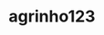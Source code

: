 # agrinho123

<!DOCTYPE html>
<html lang="pt-BR">
<head>
    <meta charset="UTF-8">
    <meta name="viewport" content="width=device-width, initial-scale=1.0">
    <title>Agrinho - Soluções Agrícolas Modernas</title>
    <script src="https://cdn.tailwindcss.com"></script>
    <link rel="stylesheet" href="https://cdnjs.cloudflare.com/ajax/libs/font-awesome/6.4.0/css/all.min.css">
    <style>
        @import url('https://fonts.googleapis.com/css2?family=Poppins:wght@300;400;500;600;700&display=swap');
        
        body {
            font-family: 'Poppins', sans-serif;
            scroll-behavior: smooth;
        }
        
        .hero-gradient {
            background: linear-gradient(135deg, rgba(39,174,96,0.9) 0%, rgba(33,150,83,0.9) 100%);
        }
        
        .crop-card:hover {
            transform: translateY(-5px);
            box-shadow: 0 10px 25px rgba(0,0,0,0.1);
        }
        
        .stats-item {
            transition: all 0.3s ease;
        }
        
        .stats-item:hover {
            transform: scale(1.05);
        }
        
        .testimonial-card {
            transition: all 0.3s ease;
        }
        
        .testimonial-card:hover {
            transform: translateY(-5px);
            box-shadow: 0 10px 25px rgba(0,0,0,0.1);
        }
        
        .nav-link {
            position: relative;
        }
        
        .nav-link::after {
            content: '';
            position: absolute;
            width: 0;
            height: 2px;
            bottom: -2px;
            left: 0;
            background-color: #27ae60;
            transition: width 0.3s ease;
        }
        
        .nav-link:hover::after {
            width: 100%;
        }
        
        .animate-float {
            animation: float 3s ease-in-out infinite;
        }
        
        @keyframes float {
            0% { transform: translateY(0px); }
            50% { transform: translateY(-10px); }
            100% { transform: translateY(0px); }
        }
    </style>
</head>
<body class="bg-gray-50">
    <!-- Header/Navigation -->
    <header class="bg-white shadow-sm sticky top-0 z-50">
        <div class="container mx-auto px-4 py-3">
            <div class="flex justify-between items-center">
                <div class="flex items-center">
                    <img src="https://via.placeholder.com/50" alt="Agrinho Logo" class="h-10 w-10 mr-2">
                    <span class="text-xl font-bold text-green-600">Agrinho</span>
                </div>
                
                <nav class="hidden md:flex space-x-8">
                    <a href="#home" class="nav-link text-gray-700 hover:text-green-600 font-medium">Início</a>
                    <a href="#services" class="nav-link text-gray-700 hover:text-green-600 font-medium">Serviços</a>
                    <a href="#about" class="nav-link text-gray-700 hover:text-green-600 font-medium">Sobre</a>
                    <a href="#products" class="nav-link text-gray-700 hover:text-green-600 font-medium">Produtos</a>
                    <a href="#contact" class="nav-link text-gray-700 hover:text-green-600 font-medium">Contato</a>
                </nav>
                
                <div class="flex items-center space-x-4">
                    <button class="md:hidden text-gray-700">
                        <i class="fas fa-bars text-xl"></i>
                    </button>
                    <button class="hidden md:block bg-green-600 hover:bg-green-700 text-white px-4 py-2 rounded-lg font-medium transition duration-300">
                        <i class="fas fa-user mr-2"></i>Área do Cliente
                    </button>
                </div>
            </div>
        </div>
    </header>

    <!-- Hero Section -->
    <section id="home" class="hero-gradient text-white py-20">
        <div class="container mx-auto px-4">
            <div class="flex flex-col md:flex-row items-center">
                <div class="md:w-1/2 mb-10 md:mb-0">
                    <h1 class="text-4xl md:text-5xl font-bold mb-4">Transformando a Agricultura com Tecnologia</h1>
                    <p class="text-xl mb-8">Soluções inovadoras para aumentar sua produtividade e sustentabilidade no campo.</p>
                    <div class="flex flex-col sm:flex-row space-y-4 sm:space-y-0 sm:space-x-4">
                        <button class="bg-white text-green-600 hover:bg-gray-100 px-6 py-3 rounded-lg font-bold transition duration-300">
                            <i class="fas fa-play mr-2"></i>Conheça nosso trabalho
                        </button>
                        <button class="border-2 border-white hover:bg-white hover:text-green-600 px-6 py-3 rounded-lg font-bold transition duration-300">
                            <i class="fas fa-phone-alt mr-2"></i>Fale conosco
                        </button>
                    </div>
                </div>
                <div class="md:w-1/2 flex justify-center">
                    <img src="https://via.placeholder.com/500x400" alt="Agricultura moderna" class="rounded-lg shadow-xl animate-float">
                </div>
            </div>
        </div>
    </section>

    <!-- Stats Section -->
    <section class="bg-white py-12">
        <div class="container mx-auto px-4">
            <div class="grid grid-cols-2 md:grid-cols-4 gap-6">
                <div class="stats-item bg-gray-50 p-6 rounded-lg text-center">
                    <div class="text-green-600 text-4xl mb-2">
                        <i class="fas fa-tractor"></i>
                    </div>
                    <h3 class="text-3xl font-bold text-gray-800">1,200+</h3>
                    <p class="text-gray-600">Fazendas Atendidas</p>
                </div>
                <div class="stats-item bg-gray-50 p-6 rounded-lg text-center">
                    <div class="text-green-600 text-4xl mb-2">
                        <i class="fas fa-leaf"></i>
                    </div>
                    <h3 class="text-3xl font-bold text-gray-800">50+</h3>
                    <p class="text-gray-600">Cultivos Diferentes</p>
                </div>
                <div class="stats-item bg-gray-50 p-6 rounded-lg text-center">
                    <div class="text-green-600 text-4xl mb-2">
                        <i class="fas fa-users"></i>
                    </div>
                    <h3 class="text-3xl font-bold text-gray-800">85+</h3>
                    <p class="text-gray-600">Especialistas</p>
                </div>
                <div class="stats-item bg-gray-50 p-6 rounded-lg text-center">
                    <div class="text-green-600 text-4xl mb-2">
                        <i class="fas fa-map-marked-alt"></i>
                    </div>
                    <h3 class="text-3xl font-bold text-gray-800">15+</h3>
                    <p class="text-gray-600">Estados Atendidos</p>
                </div>
            </div>
        </div>
    </section>

    <!-- Services Section -->
    <section id="services" class="py-20 bg-gray-50">
        <div class="container mx-auto px-4">
            <div class="text-center mb-16">
                <span class="text-green-600 font-bold">NOSSOS SERVIÇOS</span>
                <h2 class="text-3xl md:text-4xl font-bold text-gray-800 mt-2">Soluções Completas para o Agronegócio</h2>
                <p class="text-gray-600 max-w-2xl mx-auto mt-4">Oferecemos uma gama completa de serviços para atender todas as necessidades da sua propriedade rural.</p>
            </div>
            
            <div class="grid grid-cols-1 md:grid-cols-2 lg:grid-cols-3 gap-8">
                <div class="bg-white p-8 rounded-xl shadow-md hover:shadow-lg transition duration-300">
                    <div class="text-green-600 text-4xl mb-4">
                        <i class="fas fa-seedling"></i>
                    </div>
                    <h3 class="text-xl font-bold mb-3">Consultoria Agronômica</h3>
                    <p class="text-gray-600">Assessoria técnica especializada para maximizar sua produtividade com sustentabilidade.</p>
                </div>
                <div class="bg-white p-8 rounded-xl shadow-md hover:shadow-lg transition duration-300">
                    <div class="text-green-600 text-4xl mb-4">
                        <i class="fas fa-tint"></i>
                    </div>
                    <h3 class="text-xl font-bold mb-3">Irrigação Inteligente</h3>
                    <p class="text-gray-600">Sistemas automatizados que economizam água e aumentam a eficiência da irrigação.</p>
                </div>
                <div class="bg-white p-8 rounded-xl shadow-md hover:shadow-lg transition duration-300">
                    <div class="text-green-600 text-4xl mb-4">
                        <i class="fas fa-chart-line"></i>
                    </div>
                    <h3 class="text-xl font-bold mb-3">Gestão de Propriedade</h3>
                    <p class="text-gray-600">Software completo para gerenciamento financeiro e operacional da sua fazenda.</p>
                </div>
                <div class="bg-white p-8 rounded-xl shadow-md hover:shadow-lg transition duration-300">
                    <div class="text-green-600 text-4xl mb-4">
                        <i class="fas fa-robot"></i>
                    </div>
                    <h3 class="text-xl font-bold mb-3">Agricultura de Precisão</h3>
                    <p class="text-gray-600">Tecnologia de ponta com drones, sensores e análise de dados para tomada de decisão.</p>
                </div>
                <div class="bg-white p-8 rounded-xl shadow-md hover:shadow-lg transition duration-300">
                    <div class="text-green-600 text-4xl mb-4">
                        <i class="fas fa-shopping-basket"></i>
                    </div>
                    <h3 class="text-xl font-bold mb-3">Comercialização</h3>
                    <p class="text-gray-600">Auxílio na venda e escoamento da produção com melhores preços de mercado.</p>
                </div>
                <div class="bg-white p-8 rounded-xl shadow-md hover:shadow-lg transition duration-300">
                    <div class="text-green-600 text-4xl mb-4">
                        <i class="fas fa-certificate"></i>
                    </div>
                    <h3 class="text-xl font-bold mb-3">Certificações</h3>
                    <p class="text-gray-600">Preparação para certificações orgânicas, sustentáveis e de qualidade.</p>
                </div>
            </div>
        </div>
    </section>

    <!-- About Section -->
    <section id="about" class="py-20 bg-white">
        <div class="container mx-auto px-4">
            <div class="flex flex-col lg:flex-row items-center">
                <div class="lg:w-1/2 mb-10 lg:mb-0 lg:pr-10">
                    <img src="https://via.placeholder.com/600x400" alt="Sobre a Agrinho" class="rounded-lg shadow-xl">
                </div>
                <div class="lg:w-1/2">
                    <span class="text-green-600 font-bold">SOBRE NÓS</span>
                    <h2 class="text-3xl md:text-4xl font-bold text-gray-800 mt-2 mb-6">Inovação e Tradição no Campo</h2>
                    <p class="text-gray-600 mb-6">A Agrinho nasceu da união entre o conhecimento tradicional do campo e as mais modernas tecnologias agrícolas. Nossa missão é levar inovação para o agronegócio brasileiro, tornando as propriedades rurais mais produtivas, sustentáveis e lucrativas.</p>
                    
                    <div class="space-y-4 mb-8">
                        <div class="flex items-start">
                            <div class="text-green-600 mt-1 mr-3">
                                <i class="fas fa-check-circle"></i>
                            </div>
                            <div>
                                <h4 class="font-bold text-gray-800">Equipe Qualificada</h4>
                                <p class="text-gray-600">Engenheiros agrônomos, técnicos agrícolas e especialistas em tecnologia agrícola.</p>
                            </div>
                        </div>
                        <div class="flex items-start">
                            <div class="text-green-600 mt-1 mr-3">
                                <i class="fas fa-check-circle"></i>
                            </div>
                            <div>
                                <h4 class="font-bold text-gray-800">Resultados Comprovados</h4>
                                <p class="text-gray-600">Aumento médio de 30% na produtividade dos nossos clientes.</p>
                            </div>
                        </div>
                        <div class="flex items-start">
                            <div class="text-green-600 mt-1 mr-3">
                                <i class="fas fa-check-circle"></i>
                            </div>
                            <div>
                                <h4 class="font-bold text-gray-800">Tecnologia de Ponta</h4>
                                <p class="text-gray-600">Parcerias com as principais empresas de tecnologia agrícola do mundo.</p>
                            </div>
                        </div>
                    </div>
                    
                    <button class="bg-green-600 hover:bg-green-700 text-white px-6 py-3 rounded-lg font-bold transition duration-300">
                        <i class="fas fa-book-open mr-2"></i>Conheça nossa história
                    </button>
                </div>
            </div>
        </div>
    </section>

    <!-- Products Section -->
    <section id="products" class="py-20 bg-gray-50">
        <div class="container mx-auto px-4">
            <div class="text-center mb-16">
                <span class="text-green-600 font-bold">NOSSOS PRODUTOS</span>
                <h2 class="text-3xl md:text-4xl font-bold text-gray-800 mt-2">Insumos de Alta Qualidade</h2>
                <p class="text-gray-600 max-w-2xl mx-auto mt-4">Selecionamos os melhores produtos do mercado para garantir o máximo desempenho da sua lavoura.</p>
            </div>
            
            <div class="grid grid-cols-1 sm:grid-cols-2 lg:grid-cols-4 gap-6">
                <div class="crop-card bg-white rounded-xl overflow-hidden shadow-md transition duration-300">
                    <div class="h-48 bg-green-100 flex items-center justify-center">
                        <img src="https://via.placeholder.com/300x200" alt="Sementes" class="h-full w-full object-cover">
                    </div>
                    <div class="p-6">
                        <h3 class="text-xl font-bold mb-2">Sementes Premium</h3>
                        <p class="text-gray-600 mb-4">Variedades de alto potencial genético e adaptadas às diferentes regiões.</p>
                        <button class="text-green-600 font-medium hover:text-green-700 transition duration-300">
                            Saiba mais <i class="fas fa-arrow-right ml-1"></i>
                        </button>
                    </div>
                </div>
                <div class="crop-card bg-white rounded-xl overflow-hidden shadow-md transition duration-300">
                    <div class="h-48 bg-green-100 flex items-center justify-center">
                        <img src="https://via.placeholder.com/300x200" alt="Fertilizantes" class="h-full w-full object-cover">
                    </div>
                    <div class="p-6">
                        <h3 class="text-xl font-bold mb-2">Fertilizantes Especiais</h3>
                        <p class="text-gray-600 mb-4">Formulações balanceadas para cada fase do desenvolvimento vegetal.</p>
                        <button class="text-green-600 font-medium hover:text-green-700 transition duration-300">
                            Saiba mais <i class="fas fa-arrow-right ml-1"></i>
                        </button>
                    </div>
                </div>
                <div class="crop-card bg-white rounded-xl overflow-hidden shadow-md transition duration-300">
                    <div class="h-48 bg-green-100 flex items-center justify-center">
                        <img src="https://via.placeholder.com/300x200" alt="Defensivos" class="h-full w-full object-cover">
                    </div>
                    <div class="p-6">
                        <h3 class="text-xl font-bold mb-2">Defensivos Biológicos</h3>
                        <p class="text-gray-600 mb-4">Controle de pragas e doenças com produtos sustentáveis e eficientes.</p>
                        <button class="text-green-600 font-medium hover:text-green-700 transition duration-300">
                            Saiba mais <i class="fas fa-arrow-right ml-1"></i>
                        </button>
                    </div>
                </div>
                <div class="crop-card bg-white rounded-xl overflow-hidden shadow-md transition duration-300">
                    <div class="h-48 bg-green-100 flex items-center justify-center">
                        <img src="https://via.placeholder.com/300x200" alt="Equipamentos" class="h-full w-full object-cover">
                    </div>
                    <div class="p-6">
                        <h3 class="text-xl font-bold mb-2">Equipamentos</h3>
                        <p class="text-gray-600 mb-4">Tecnologia agrícola para todas as escalas de produção.</p>
                        <button class="text-green-600 font-medium hover:text-green-700 transition duration-300">
                            Saiba mais <i class="fas fa-arrow-right ml-1"></i>
                        </button>
                    </div>
                </div>
            </div>
            
            <div class="text-center mt-12">
                <button class="bg-green-600 hover:bg-green-700 text-white px-8 py-3 rounded-lg font-bold transition duration-300">
                    <i class="fas fa-store mr-2"></i>Visite nossa loja virtual
                </button>
            </div>
        </div>
    </section>

    <!-- Testimonials Section -->
    <section class="py-20 bg-white">
        <div class="container mx-auto px-4">
            <div class="text-center mb-16">
                <span class="text-green-600 font-bold">DEPOIMENTOS</span>
                <h2 class="text-3xl md:text-4xl font-bold text-gray-800 mt-2">O que dizem nossos clientes</h2>
                <p class="text-gray-600 max-w-2xl mx-auto mt-4">A satisfação dos nossos clientes é o nosso maior orgulho.</p>
            </div>
            
            <div class="grid grid-cols-1 md:grid-cols-2 lg:grid-cols-3 gap-8">
                <div class="testimonial-card bg-gray-50 p-8 rounded-xl">
                    <div class="flex items-center mb-4">
                        <div class="text-yellow-400 mr-2">
                            <i class="fas fa-star"></i>
                            <i class="fas fa-star"></i>
                            <i class="fas fa-star"></i>
                            <i class="fas fa-star"></i>
                            <i class="fas fa-star"></i>
                        </div>
                    </div>
                    <p class="text-gray-700 mb-6">"A consultoria da Agrinho transformou nossa propriedade. Em um ano aumentamos a produtividade em 40% com os mesmos recursos."</p>
                    <div class="flex items-center">
                        <img src="https://via.placeholder.com/50" alt="Cliente" class="h-12 w-12 rounded-full mr-4">
                        <div>
                            <h4 class="font-bold">João Silva</h4>
                            <p class="text-gray-600 text-sm">Produtor de Soja - MT</p>
                        </div>
                    </div>
                </div>
                <div class="testimonial-card bg-gray-50 p-8 rounded-xl">
                    <div class="flex items-center mb-4">
                        <div class="text-yellow-400 mr-2">
                            <i class="fas fa-star"></i>
                            <i class="fas fa-star"></i>
                            <i class="fas fa-star"></i>
                            <i class="fas fa-star"></i>
                            <i class="fas fa-star"></i>
                        </div>
                    </div>
                    <p class="text-gray-700 mb-6">"O sistema de irrigação inteligente reduziu nosso consumo de água em 35% sem prejudicar a produção. Excelente investimento!"</p>
                    <div class="flex items-center">
                        <img src="https://via.placeholder.com/50" alt="Cliente" class="h-12 w-12 rounded-full mr-4">
                        <div>
                            <h4 class="font-bold">Maria Oliveira</h4>
                            <p class="text-gray-600 text-sm">Fruticultora - SP</p>
                        </div>
                    </div>
                </div>
                <div class="testimonial-card bg-gray-50 p-8 rounded-xl">
                    <div class="flex items-center mb-4">
                        <div class="text-yellow-400 mr-2">
                            <i class="fas fa-star"></i>
                            <i class="fas fa-star"></i>
                            <i class="fas fa-star"></i>
                            <i class="fas fa-star"></i>
                            <i class="fas fa-star-half-alt"></i>
                        </div>
                    </div>
                    <p class="text-gray-700 mb-6">"A equipe da Agrinho nos ajudou a obter a certificação orgânica, abrindo novos mercados para nossos produtos."</p>
                    <div class="flex items-center">
                        <img src="https://via.placeholder.com/50" alt="Cliente" class="h-12 w-12 rounded-full mr-4">
                        <div>
                            <h4 class="font-bold">Carlos Mendes</h4>
                            <p class="text-gray-600 text-sm">Produtor Orgânico - MG</p>
                        </div>
                    </div>
                </div>
            </div>
        </div>
    </section>

    <!-- CTA Section -->
    <section class="py-16 bg-green-600 text-white">
        <div class="container mx-auto px-4 text-center">
            <h2 class="text-3xl md:text-4xl font-bold mb-6">Pronto para transformar sua propriedade?</h2>
            <p class="text-xl mb-8 max-w-3xl mx-auto">Entre em contato conosco e descubra como podemos ajudar a levar sua produção para o próximo nível.</p>
            <div class="flex flex-col sm:flex-row justify-center space-y-4 sm:space-y-0 sm:space-x-6">
                <button class="bg-white text-green-600 hover:bg-gray-100 px-8 py-3 rounded-lg font-bold transition duration-300">
                    <i class="fas fa-phone-alt mr-2"></i>(00) 1234-5678
                </button>
                <button class="border-2 border-white hover:bg-white hover:text-green-600 px-8 py-3 rounded-lg font-bold transition duration-300">
                    <i class="fas fa-envelope mr-2"></i>contato@agrinho.com.br
                </button>
            </div>
        </div>
    </section>

    <!-- Contact Section -->
    <section id="contact" class="py-20 bg-gray-50">
        <div class="container mx-auto px-4">
            <div class="flex flex-col lg:flex-row">
                <div class="lg:w-1/2 mb-10 lg:mb-0 lg:pr-10">
                    <span class="text-green-600 font-bold">CONTATO</span>
                    <h2 class="text-3xl md:text-4xl font-bold text-gray-800 mt-2 mb-6">Fale conosco</h2>
                    <p class="text-gray-600 mb-8">Tem dúvidas ou quer saber mais sobre nossos serviços? Preencha o formulário ou entre em contato pelos nossos canais.</p>
                    
                    <div class="space-y-6">
                        <div class="flex items-start">
                            <div class="text-green-600 mt-1 mr-4">
                                <i class="fas fa-map-marker-alt text-xl"></i>
                            </div>
                            <div>
                                <h4 class="font-bold text-gray-800">Endereço</h4>
                                <p class="text-gray-600">Rua das Fazendas, 1234 - Centro<br>Campo Grande/MS - CEP 79000-000</p>
                            </div>
                        </div>
                        <div class="flex items-start">
                            <div class="text-green-600 mt-1 mr-4">
                                <i class="fas fa-phone-alt text-xl"></i>
                            </div>
                            <div>
                                <h4 class="font-bold text-gray-800">Telefone</h4>
                                <p class="text-gray-600">(67) 1234-5678<br>(67) 98765-4321 (WhatsApp)</p>
                            </div>
                        </div>
                        <div class="flex items-start">
                            <div class="text-green-600 mt-1 mr-4">
                                <i class="fas fa-envelope text-xl"></i>
                            </div>
                            <div>
                                <h4 class="font-bold text-gray-800">E-mail</h4>
                                <p class="text-gray-600">contato@agrinho.com.br<br>comercial@agrinho.com.br</p>
                            </div>
                        </div>
                    </div>
                    
                    <div class="mt-8">
                        <h4 class="font-bold text-gray-800 mb-4">Siga-nos</h4>
                        <div class="flex space-x-4">
                            <a href="#" class="bg-green-600 hover:bg-green-700 text-white h-10 w-10 rounded-full flex items-center justify-center transition duration-300">
                                <i class="fab fa-facebook-f"></i>
                            </a>
                            <a href="#" class="bg-green-600 hover:bg-green-700 text-white h-10 w-10 rounded-full flex items-center justify-center transition duration-300">
                                <i class="fab fa-instagram"></i>
                            </a>
                            <a href="#" class="bg-green-600 hover:bg-green-700 text-white h-10 w-10 rounded-full flex items-center justify-center transition duration-300">
                                <i class="fab fa-linkedin-in"></i>
                            </a>
                            <a href="#" class="bg-green-600 hover:bg-green-700 text-white h-10 w-10 rounded-full flex items-center justify-center transition duration-300">
                                <i class="fab fa-youtube"></i>
                            </a>
                        </div>
                    </div>
                </div>
                
                <div class="lg:w-1/2">
                    <form class="bg-white p-8 rounded-xl shadow-md">
                        <div class="mb-6">
                            <label for="name" class="block text-gray-700 font-medium mb-2">Nome Completo</label>
                            <input type="text" id="name" class="w-full px-4 py-3 border border-gray-300 rounded-lg focus:outline-none focus:ring-2 focus:ring-green-600 focus:border-transparent">
                        </div>
                        <div class="mb-6">
                            <label for="email" class="block text-gray-700 font-medium mb-2">E-mail</label>
                            <input type="email" id="email" class="w-full px-4 py-3 border border-gray-300 rounded-lg focus:outline-none focus:ring-2 focus:ring-green-600 focus:border-transparent">
                        </div>
                        <div class="mb-6">
                            <label for="phone" class="block text-gray-700 font-medium mb-2">Telefone</label>
                            <input type="tel" id="phone" class="w-full px-4 py-3 border border-gray-300 rounded-lg focus:outline-none focus:ring-2 focus:ring-green-600 focus:border-transparent">
                        </div>
                        <div class="mb-6">
                            <label for="subject" class="block text-gray-700 font-medium mb-2">Assunto</label>
                            <select id="subject" class="w-full px-4 py-3 border border-gray-300 rounded-lg focus:outline-none focus:ring-2 focus:ring-green-600 focus:border-transparent">
                                <option value="">Selecione um assunto</option>
                                <option value="consultoria">Consultoria Agronômica</option>
                                <option value="produtos">Produtos Agrícolas</option>
                                <option value="tecnologia">Tecnologia Agrícola</option>
                                <option value="outro">Outro</option>
                            </select>
                        </div>
                        <div class="mb-6">
                            <label for="message" class="block text-gray-700 font-medium mb-2">Mensagem</label>
                            <textarea id="message" rows="4" class="w-full px-4 py-3 border border-gray-300 rounded-lg focus:outline-none focus:ring-2 focus:ring-green-600 focus:border-transparent"></textarea>
                        </div>
                        <button type="submit" class="w-full bg-green-600 hover:bg-green-700 text-white px-6 py-3 rounded-lg font-bold transition duration-300">
                            <i class="fas fa-paper-plane mr-2"></i>Enviar Mensagem
                        </button>
                    </form>
                </div>
            </div>
        </div>
    </section>

    <!-- Footer -->
    <footer class="bg-gray-800 text-white py-12">
        <div class="container mx-auto px-4">
            <div class="grid grid-cols-1 md:grid-cols-2 lg:grid-cols-4 gap-8">
                <div>
                    <div class="flex items-center mb-4">
                        <img src="https://via.placeholder.com/40" alt="Agrinho Logo" class="h-8 w-8 mr-2">
                        <span class="text-xl font-bold">Agrinho</span>
                    </div>
                    <p class="text-gray-400 mb-4">Tecnologia e inovação para o agronegócio brasileiro.</p>
                    <div class="flex space-x-4">
                        <a href="#" class="text-gray-400 hover:text-white transition duration-300">
                            <i class="fab fa-facebook-f"></i>
                        </a>
                        <a href="#" class="text-gray-400 hover:text-white transition duration-300">
                            <i class="fab fa-instagram"></i>
                        </a>
                        <a href="#" class="text-gray-400 hover:text-white transition duration-300">
                            <i class="fab fa-linkedin-in"></i>
                        </a>
                        <a href="#" class="text-gray-400 hover:text-white transition duration-300">
                            <i class="fab fa-youtube"></i>
                        </a>
                    </div>
                </div>
                <div>
                    <h3 class="text-lg font-bold mb-4">Links Rápidos</h3>
                    <ul class="space-y-2">
                        <li><a href="#home" class="text-gray-400 hover:text-white transition duration-300">Início</a></li>
                        <li><a href="#services" class="text-gray-400 hover:text-white transition duration-300">Serviços</a></li>
                        <li><a href="#about" class="text-gray-400 hover:text-white transition duration-300">Sobre Nós</a></li>
                        <li><a href="#products" class="text-gray-400 hover:text-white transition duration-300">Produtos</a></li>
                        <li><a href="#contact" class="text-gray-400 hover:text-white transition duration-300">Contato</a></li>
                    </ul>
                </div>
                <div>
                    <h3 class="text-lg font-bold mb-4">Serviços</h3>
                    <ul class="space-y-2">
                        <li><a href="#" class="text-gray-400 hover:text-white transition duration-300">Consultoria</a></li>
                        <li><a href="#" class="text-gray-400 hover:text-white transition duration-300">Agricultura de Precisão</a></li>
                        <li><a href="#" class="text-gray-400 hover:text-white transition duration-300">Irrigação</a></li>
                        <li><a href="#" class="text-gray-400 hover:text-white transition duration-300">Gestão Rural</a></li>
                        <li><a href="#" class="text-gray-400 hover:text-white transition duration-300">Certificações</a></li>
                    </ul>
                </div>
                <div>
                    <h3 class="text-lg font-bold mb-4">Newsletter</h3>
                    <p class="text-gray-400 mb-4">Assine nossa newsletter para receber novidades e dicas sobre agricultura.</p>
                    <form class="flex">
                        <input type="email" placeholder="Seu e-mail" class="px-4 py-2 rounded-l-lg focus:outline-none text-gray-800 w-full">
                        <button type="submit" class="bg-green-600 hover:bg-green-700 px-4 py-2 rounded-r-lg">
                            <i class="fas fa-paper-plane"></i>
                        </button>
                    </form>
                </div>
            </div>
            
            <div class="border-t border-gray-700 mt-12 pt-8 text-center text-gray-400">
                <p>&copy; 2023 Agrinho. Todos os direitos reservados.</p>
            </div>
        </div>
    </footer>

    <!-- Back to Top Button -->
    <button id="backToTop" class="fixed bottom-6 right-6 bg-green-600 text-white p-3 rounded-full shadow-lg opacity-0 invisible transition-all duration-300">
        <i class="fas fa-arrow-up"></i>
    </button>

    <script>
        // Back to Top Button
        const backToTopButton = document.getElementById('backToTop');
        
        window.addEventListener('scroll', () => {
            if (window.pageYOffset > 300) {
                backToTopButton.classList.remove('opacity-0', 'invisible');
                backToTopButton.classList.add('opacity-100', 'visible');
            } else {
                backToTopButton.classList.remove('opacity-100', 'visible');
                backToTopButton.classList.add('opacity-0', 'invisible');
            }
        });
        
        backToTopButton.addEventListener('click', () => {
            window.scrollTo({
                top: 0,
                behavior: 'smooth'
            });
        });
        
        // Mobile Menu Toggle (would need implementation)
        // Form Submission (would need backend integration)
        // Smooth Scrolling for anchor links
        document.querySelectorAll('a[href^="#"]').forEach(anchor => {
            anchor.addEventListener('click', function (e) {
                e.preventDefault();
                
                document.querySelector(this.getAttribute('href')).scrollIntoView({
                    behavior: 'smooth'
                });
            });
        });
    </script>
</body>
</html>
